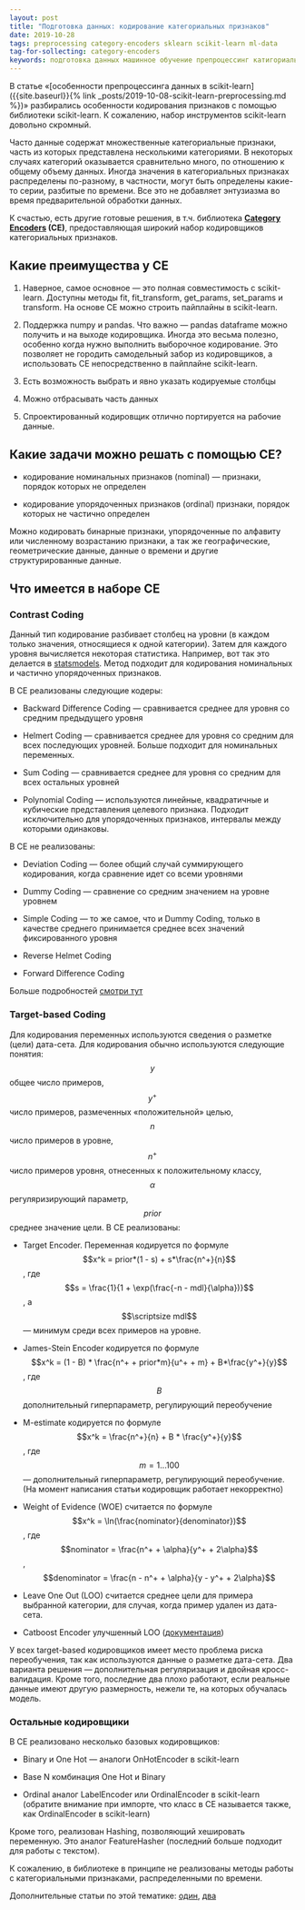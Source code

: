 ```yaml
---
layout: post
title: "Подготовка данных: кодирование категориальных признаков"
date: 2019-10-28
tags: preprocessing category-encoders sklearn scikit-learn ml-data
tag-for-sollecting: category-encoders
keywords: подготовка данных машинное обучение препроцессинг катигориальные признаки machine learning category encoders
---
```


В статье «[особенности препроцессинга данных в scikit-learn]({{site.baseurl}}{% link _posts/2019-10-08-scikit-learn-preprocessing.md %})» разбирались особенности кодирования признаков с помощью библиотеки scikit-learn. К сожалению, набор инструментов scikit-learn довольно скромный.

Часто данные содержат множественные категориальные признаки, часть из которых представлена несколькими категориями. В некоторых случаях категорий оказывается сравнительно много, по отношению к общему объему данных. Иногда значения в категориальных признаках распределены по-разному, в частности, могут быть определены какие-то серии, разбитые по времени. Все это не добавляет энтузиазма во время предварительной обработки данных.

К счастью, есть другие готовые решения, в т.ч. библиотека **[Category Encoders](https://contrib.scikit-learn.org/categorical-encoding/) (CE)**, предоставляющая широкий набор кодировщиков категориальных признаков.

## Какие преимущества у CE

1. Наверное, самое основное — это полная совместимость с scikit-learn. Доступны методы fit, fit_transform, get_params, set_params и transform. На основе CE можно строить пайплайны в scikit-learn.

2. Поддержка numpy и pandas. Что важно — pandas dataframe можно получить и на выходе кодировщика. Иногда это весьма полезно, особенно когда нужно выполнить выборочное кодирование. Это позволяет не городить самодельный забор из кодировщиков, а использовать CE непосредственно в пайплайне scikit-learn.

3. Есть возможность выбрать и явно указать кодируемые столбцы

4. Можно отбрасывать часть данных

5. Спроектированный кодировщик отлично портируется на рабочие данные.

## Какие задачи можно решать с помощью CE?

- кодирование номинальных признаков (nominal) — признаки, порядок которых не определен

- кодирование упорядоченных признаков (ordinal) признаки, порядок которых не частично определен

Можно кодировать бинарные признаки, упорядоченные по алфавиту или численному возрастанию признаки, а так же географические, геометрические данные, данные о времени и другие структурированные данные.

## Что имеется в наборе CE

### Contrast Coding

Данный тип кодирование разбивает столбец на уровни (в каждом только значения, относящиеся к одной категории). Затем для каждого уровня вычисляется некоторая статистика. Например, вот так это делается в [statsmodels](http://www.statsmodels.org/dev/contrasts.html). Метод подходит для кодирования номинальных и частично упорядоченных признаков.

В CE реализованы следующие кодеры:

- Backward Difference Coding — сравнивается среднее для уровня со средним предыдущего уровня

- Helmert Coding — сравнивается среднее для уровня со средним для всех последующих уровней. Больше подходит для номинальных переменных.

- Sum Coding — сравнивается среднее для уровня со средним для всех остальных уровней

- Polynomial Coding — используются линейные, квадратичные и кубические представления целевого признака. Подходит исключительно для упорядоченных признаков, интервалы между которыми одинаковы.

В CE не реализованы:

- Deviation Coding — более общий случай суммирующего кодирования, когда сравнение идет со всеми уровнями

- Dummy Coding — сравнение со средним значением на уровне уровнем

- Simple Coding — то же самое, что и Dummy Coding, только в качестве среднего принимается среднее всех значений фиксированного уровня

- Reverse Helmet Coding

- Forward Difference Coding

Больше подробностей [смотри тут](https://stats.idre.ucla.edu/r/library/r-library-contrast-coding-systems-for-categorical-variables/)

### Target-based Coding

Для кодирования переменных используются сведения о разметке (цели) дата-сета. Для кодирования обычно используются следующие понятия: $$y$$ общее число примеров, $$y^+$$ число примеров, размеченных «положительной» целью, $$n$$ число примеров в уровне, $$n^+$$ число примеров уровня, отнесенных к положительному классу, $$\alpha$$ регуляризирующий параметр, $$prior$$ среднее значение цели. В CE реализованы:

- Target Encoder. Переменная кодируется по формуле $$x^k = prior*(1 - s) + s*\frac{n^+}{n}$$, где $$s = \frac{1}{1 + \exp(\frac{-n - mdl}{\alpha})}$$, а $$\scriptsize mdl$$ — минимум среди всех примеров на уровне.

- James-Stein Encoder кодируется по формуле $$x^k = (1 - B) * \frac{n^+ + prior*m}{u^+ + m} + B*\frac{y^+}{y}$$, где $$B$$ дополнительный гиперпараметр, регулирующий переобучение

- M-estimate кодируется по формуле $$x^k = \frac{n^+}{n} + B * \frac{y^+}{y}$$, где $$m = 1... 100$$ — дополнительный гиперпараметр, регулирующий переобучение. (На момент написания статьи кодировщик работает некорректно)

- Weight of Evidence (WOE) считается по формуле $$x^k = \ln(\frac{nominator}{denominator})$$, где $$nominator = \frac{n^+ + \alpha}{y^+ + 2\alpha}$$, $$denominator = \frac{n - n^+ + \alpha}{y - y^+ + 2\alpha}$$

- Leave One Out (LOO) считается среднее цели для примера выбранной категории, для случая, когда пример удален из дата-сета.

- Catboost Encoder улучшенный LOO ([документация](https://catboost.ai/docs/concepts/algorithm-main-stages_cat-to-numberic.html))

У всех target-based кодировщиков имеет место проблема риска переобучения, так как используются данные о разметке дата-сета. Два варианта решения — дополнительная регуляризация и двойная кросс-валидация. Кроме того, последние два плохо работают, если реальные данные имеют другую размерность, нежели те, на которых обучалась модель.

### Остальные кодировщики

В CE реализовано несколько базовых кодировщиков:

- Binary и One Hot — аналоги OnHotEncoder в scikit-learn

- Base N комбинация One Hot и Binary

- Ordinal аналог LabelEncoder или OrdinalEncoder в scikit-learn (обратите внимание при импорте, что класс в CE называется также, как OrdinalEncoder в scikit-learn)

Кроме того, реализован Hashing, позволяющий хешировать переменную. Это аналог FeatureHasher (последний больше подходит для работы с текстом).

К сожалению, в библиотеке в принципе не реализованы методы работы с категориальными признаками, распределенными по времени.

Дополнительные статьи по этой тематике: [один](https://towardsdatascience.com/all-about-categorical-variable-encoding-305f3361fd02), [два](https://towardsdatascience.com/benchmarking-categorical-encoders-9c322bd77ee8)
